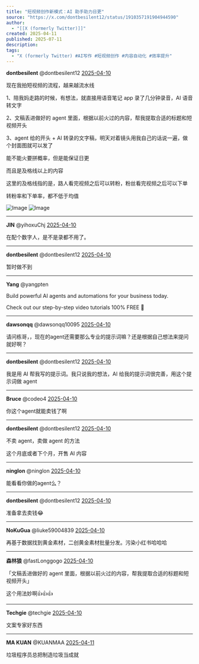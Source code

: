 ```yaml
---
title: "短视频创作新模式：AI 助手助力日更"
source: "https://x.com/dontbesilent12/status/1910357191904944590"
author:
  - "[[X (formerly Twitter)]]"
created: 2025-04-11
published: 2025-07-11
description:
tags:
  - "X (formerly Twitter) #AI写作 #短视频创作 #内容自动化 #效率提升"
---
```

**dontbesilent** @dontbesilent12 [2025-04-10](https://x.com/dontbesilent12/status/1910357191904944590)

现在我拍短视频的流程，越来越流水线

1、陪我妈走路的时候，有想法，就直接用语音笔记 app 录了几分钟录音，AI 语音转文字

2、文稿丢进做好的 agent 里面，根据以前火过的内容，帮我提取合适的标题和短视频开头

3、agent 给的开头 + AI 转录的文字稿，明天对着镜头用我自己的话说一遍，做个封面图就可以发了

能不能火要拼概率，但是能保证日更

而且是及格线以上的内容

这里的及格线指的是，路人看完视频之后可以转粉，粉丝看完视频之后可以下单

转粉率和下单率，都不低于均值

![Image](https://pbs.twimg.com/media/GoLxFlpagAAAdA3?format=jpg&name=large) ![Image](https://pbs.twimg.com/media/GoLzIvmbYAAvZgY?format=jpg&name=large)

---

**JIN** @yihoxuChj [2025-04-10](https://x.com/yihoxuChj/status/1910358305463214397)

在配个数字人，是不是录都不用了。

---

**dontbesilent** @dontbesilent12 [2025-04-10](https://x.com/dontbesilent12/status/1910359369474343356)

暂时做不到

---

**Yang** @yangpten

Build powerful AI agents and automations for your business today.

Check out our step-by-step video tutorials 100% FREE 🥳

---

**dawsonqq** @dawsonqq10095 [2025-04-10](https://x.com/dawsonqq10095/status/1910358738068013258)

请问栋哥，，现在的agent还需要那么专业的提示词嘛？还是根据自己想法来提问就好啊？

---

**dontbesilent** @dontbesilent12 [2025-04-10](https://x.com/dontbesilent12/status/1910359346976096539)

我是用 AI 帮我写的提示词。我只说我的想法，AI 给我的提示词很完善，用这个提示词做 agent

---

**Bruce** @codeo4 [2025-04-10](https://x.com/codeo4/status/1910358842954878990)

你这个agent就能卖钱了啊

---

**dontbesilent** @dontbesilent12 [2025-04-10](https://x.com/dontbesilent12/status/1910359486721855588)

不卖 agent，卖做 agent 的方法

这个月底或者下个月，开售 AI 内容

---

**ninglon** @ninglon [2025-04-10](https://x.com/ninglon/status/1910380656389161144)

能看看你做的agent么？

---

**dontbesilent** @dontbesilent12 [2025-04-10](https://x.com/dontbesilent12/status/1910381837983297583)

准备拿去卖钱😂

---

**NoKuGua** @liuke59004839 [2025-04-10](https://x.com/liuke59004839/status/1910361653658681347)

再基于数据找到黄金素材，二创黄金素材批量分发。污染小红书哈哈哈

---

**森林狼** @fastLonggogo [2025-04-10](https://x.com/fastLonggogo/status/1910358999360536877)

「文稿丢进做好的 agent 里面，根据以前火过的内容，帮我提取合适的标题和短视频开头」

这个用法妙啊👍👍👍

---

**Techgie** @techgie [2025-04-10](https://x.com/techgie/status/1910358169534025916)

文案专家好东西

---

**MA KUAN** @KUANMAA [2025-04-11](https://x.com/KUANMAA/status/1910490052481994819)

垃圾程序员总把制造垃圾当成就